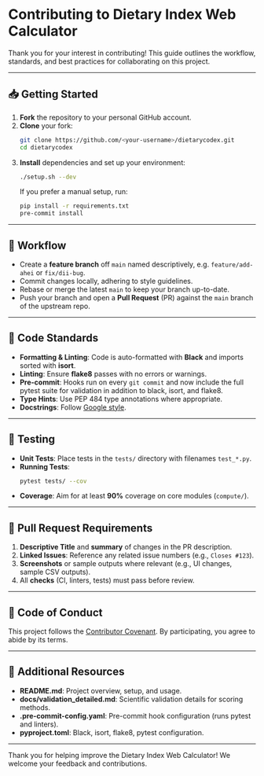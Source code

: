 # Contributing to Dietary Index Web Calculator

Thank you for your interest in contributing! This guide outlines the workflow, standards, and best practices for collaborating on this project.

---

## 📥 Getting Started

1. **Fork** the repository to your personal GitHub account.
2. **Clone** your fork:
   ```bash
   git clone https://github.com/<your-username>/dietarycodex.git
   cd dietarycodex
   ```
3. **Install** dependencies and set up your environment:
   ```bash
   ./setup.sh --dev
   ```
   If you prefer a manual setup, run:
   ```bash
   pip install -r requirements.txt
   pre-commit install
   ```

---

## 🌿 Workflow

- Create a **feature branch** off `main` named descriptively, e.g. `feature/add-ahei` or `fix/dii-bug`.
- Commit changes locally, adhering to style guidelines.
- Rebase or merge the latest `main` to keep your branch up-to-date.
- Push your branch and open a **Pull Request** (PR) against the `main` branch of the upstream repo.

---

## 🔧 Code Standards

- **Formatting & Linting**: Code is auto-formatted with **Black** and imports sorted with **isort**.
- **Linting**: Ensure **flake8** passes with no errors or warnings.
- **Pre-commit**: Hooks run on every `git commit` and now include the
  full pytest suite for validation in addition to black, isort, and flake8.
- **Type Hints**: Use PEP 484 type annotations where appropriate.
- **Docstrings**: Follow [Google style](https://google.github.io/styleguide/pyguide.html#38-comments-and-docstrings).

---

## 🧪 Testing

- **Unit Tests**: Place tests in the `tests/` directory with filenames `test_*.py`.
- **Running Tests**:
  ```bash
  pytest tests/ --cov
  ```
- **Coverage**: Aim for at least **90%** coverage on core modules (`compute/`).

---

## 🚀 Pull Request Requirements

1. **Descriptive Title** and **summary** of changes in the PR description.
2. **Linked Issues**: Reference any related issue numbers (e.g., `Closes #123`).
3. **Screenshots** or sample outputs where relevant (e.g., UI changes, sample CSV outputs).
4. All **checks** (CI, linters, tests) must pass before review.

---

## 🤝 Code of Conduct

This project follows the [Contributor Covenant](https://www.contributor-covenant.org/). By participating, you agree to abide by its terms.

---

## 📖 Additional Resources

- **README.md**: Project overview, setup, and usage.
- **docs/validation\_detailed.md**: Scientific validation details for scoring methods.
- **.pre-commit-config.yaml**: Pre-commit hook configuration (runs pytest and linters).
- **pyproject.toml**: Black, isort, flake8, pytest configuration.

---

Thank you for helping improve the Dietary Index Web Calculator! We welcome your feedback and contributions.
